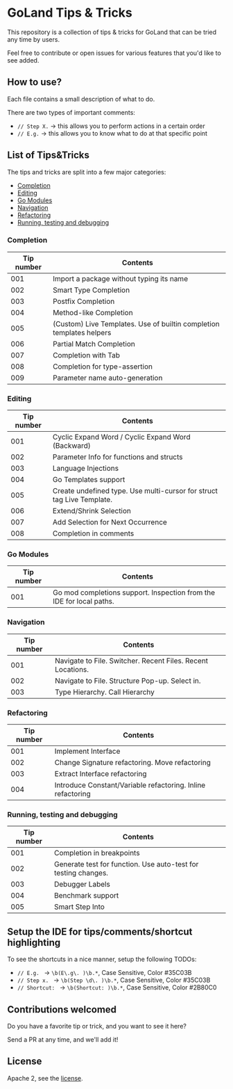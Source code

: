 # GoLand Tips & Tricks

This repository is a collection of tips & tricks for GoLand that can be tried any time by users.

Feel free to contribute or open issues for various features that you'd like to see added.

## How to use?

Each file contains a small description of what to do.

There are two types of important comments:

- `// Step X.` -> this allows you to perform actions in a certain order
- `// E.g.` -> this allows you to know what to do at that specific point 

## List of Tips&Tricks

The tips and tricks are split into a few major categories:
- [Completion](#completion)
- [Editing](#editing)
- [Go Modules](#go-modules)
- [Navigation](#navigation)
- [Refactoring](refactoring)
- [Running, testing and debugging](#running-testing-and-debugging)

### Completion

| Tip number | Contents |
|---|----|
| 001 | Import a package without typing its name |
| 002 | Smart Type Completion |
| 003 | Postfix Completion |
| 004 | Method-like Completion |
| 005 | (Custom) Live Templates. Use of builtin completion templates helpers |
| 006 | Partial Match Completion |
| 007 | Completion with Tab |
| 008 | Completion for type-assertion |
| 009 | Parameter name auto-generation |


### Editing

| Tip number | Contents |
|---|----|
| 001 | Cyclic Expand Word / Cyclic Expand Word (Backward) |
| 002 | Parameter Info for functions and structs |
| 003 | Language Injections |
| 004 | Go Templates support |
| 005 | Create undefined type. Use multi-cursor for struct tag Live Template. |
| 006 | Extend/Shrink Selection |
| 007 | Add Selection for Next Occurrence |
| 008 | Completion in comments |

### Go Modules
| Tip number | Contents |
|---|----|
| 001 | Go mod completions support. Inspection from the IDE for local paths. |

### Navigation
| Tip number | Contents |
|---|----|
| 001 | Navigate to File. Switcher. Recent Files. Recent Locations. |
| 002 | Navigate to File. Structure Pop-up. Select in. |
| 003 | Type Hierarchy. Call Hierarchy |

### Refactoring
| Tip number | Contents |
|---|----|
| 001 | Implement Interface |
| 002 | Change Signature refactoring. Move refactoring |
| 003 | Extract Interface refactoring |
| 004 | Introduce Constant/Variable refactoring. Inline refactoring |

### Running, testing and debugging
| Tip number | Contents |
|---|----|
| 001 | Completion in breakpoints |
| 002 | Generate test for function. Use auto-test for testing changes. |
| 003 | Debugger Labels |
| 004 | Benchmark support |
| 005 | Smart Step Into |

## Setup the IDE for tips/comments/shortcut highlighting

To see the shortcuts in a nice manner, setup the following TODOs:
- `// E.g. ` -> `\b(E\.g\. )\b.*`, Case Sensitive, Color #35C03B
- `// Step x. ` -> `\b(Step \d\. )\b.*`, Case Sensitive, Color #35C03B
- `// Shortcut: ` -> `\b(Shortcut: )\b.*`, Case Sensitive, Color #2B80C0

## Contributions welcomed

Do you have a favorite tip or trick, and you want to see it here?

Send a PR at any time, and we'll add it!

## License

Apache 2, see the [license](LICENSE.md).